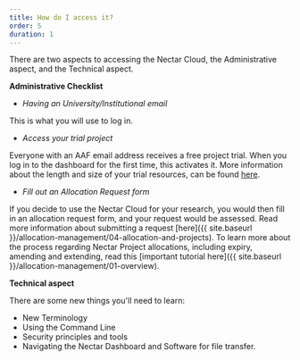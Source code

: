 ```yaml
---
title: How do I access it?
order: 5
duration: 1
---
```


There are two aspects to accessing the Nectar Cloud, the Administrative aspect, and the Technical aspect.

**Administrative Checklist**
- *Having an University/Institutional email*

This is what you will use to log in.

- *Access your trial project*

Everyone with an AAF email address receives a free project trial. When you log in to the dashboard for the first time, this activates it. More information about the length and size of your trial resources, can be found [here](https://support.ehelp.edu.au/support/solutions/articles/6000068044-managing-an-allocation).

- *Fill out an Allocation Request form*

If you decide to use the Nectar Cloud for your research, you would then fill in an allocation request form, and your request would be assessed. Read more information about submitting a request [here]({{ site.baseurl }}/allocation-management/04-allocation-and-projects). To learn more about the process regarding Nectar Project allocations, including expiry, amending and extending, read this [important tutorial here]({{ site.baseurl }}/allocation-management/01-overview).

**Technical aspect**

There are some new things you'll need to learn:

- New Terminology
- Using the Command Line
- Security principles and tools
- Navigating the Nectar Dashboard and Software for file transfer.